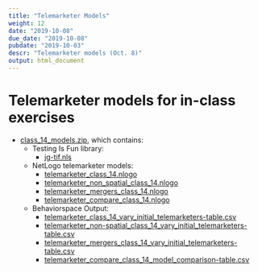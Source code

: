 ```yaml
---
title: "Telemarketer Models"
weight: 12
date: "2019-10-08"
due_date: "2019-10-08"
pubdate: "2019-10-03"
descr: "Telemarketer models (Oct. 8)"
output: html_document
---
```

# Telemarketer models for in-class exercises

* [class_14_models.zip](/models/class_14/class_14_models.zip), which contains:
  * Testing Is Fun library:
    * [jg-tif.nls](/models/class_14/jg-tif.nls)
  * NetLogo telemarketer models:
    * [telemarketer_class_14.nlogo](/models/class_14/telemarketer_class_14.nlogo)
    * [telemarketer_non_spatial_class_14.nlogo](/models/class_14/telemarketer_class_14.nlogo)
    * [telemarketer_mergers_class_14.nlogo](/models/class_14/telemarketer_class_14.nlogo)
    * [telemarketer_compare_class_14.nlogo](/models/class_14/telemarketer_class_14.nlogo)
  * Behaviorspace Output:
    * [telemarketer_class_14_vary_initial_telemarketers-table.csv](/models/class_14/telemarketer_class_14_vary_initial_telemarketers-table.csv)
    * [telemarketer_non-spatial_class_14_vary_initial_telemarketers-table.csv](/models/class_14/telemarketer_non-spatial_class_14_vary_initial_telemarketers-table.csv)
    * [telemarketer_mergers_class_14_vary_initial_telemarketers-table.csv](/models/class_14/telemarketer_mergers_class_14_vary_initial_telemarketers-table.csv)
    * [telemarketer_compare_class_14_model_comparison-table.csv](/models/class_14/telemarketer_compare_class_14_model_comparisons.csv)

